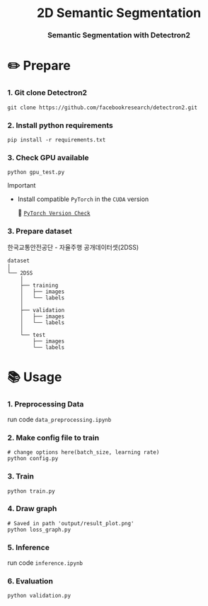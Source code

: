 <div align="center">

# 2D Semantic Segmentation

### Semantic Segmentation with Detectron2

</div>

# ✏️ Prepare
### 1. Git clone Detectron2
```shell
git clone https://github.com/facebookresearch/detectron2.git
```

### 2. Install python requirements

```shell
pip install -r requirements.txt
```

### 3. Check GPU available

```shell
python gpu_test.py
```

> [!Important]
> - Install compatible `PyTorch` in the `CUDA` version
> 
>     🚀 [`PyTorch Version Check`](https://pytorch.org/get-started/previous-versions/)

### 3. Prepare dataset
    
한국교통안전공단 - 자율주행 공개데이터셋(2DSS)

``` shell
dataset
│
└── 2DSS
    │
    ├── training
    │   ├── images
    │   └── labels
    │
    ├── validation
    │   ├── images
    │   └── labels
    │
    └── test
        ├── images
        └── labels
```

# 📚 Usage
### 1. Preprocessing Data
run code `data_preprocessing.ipynb`

### 2. Make config file to train
```shell
# change options here(batch_size, learning rate)
python config.py
```

### 3. Train
```shell
python train.py
```

### 4. Draw graph
```shell
# Saved in path 'output/result_plot.png'
python loss_graph.py
```

### 5. Inference
run code `inference.ipynb`

### 6. Evaluation
```shell
python validation.py
```